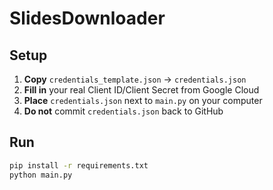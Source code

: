 # SlidesDownloader

## Setup

1. **Copy** `credentials_template.json` → `credentials.json`  
2. **Fill in** your real Client ID/Client Secret from Google Cloud  
3. **Place** `credentials.json` next to `main.py` on your computer  
4. **Do not** commit `credentials.json` back to GitHub

## Run

```bash
pip install -r requirements.txt
python main.py
